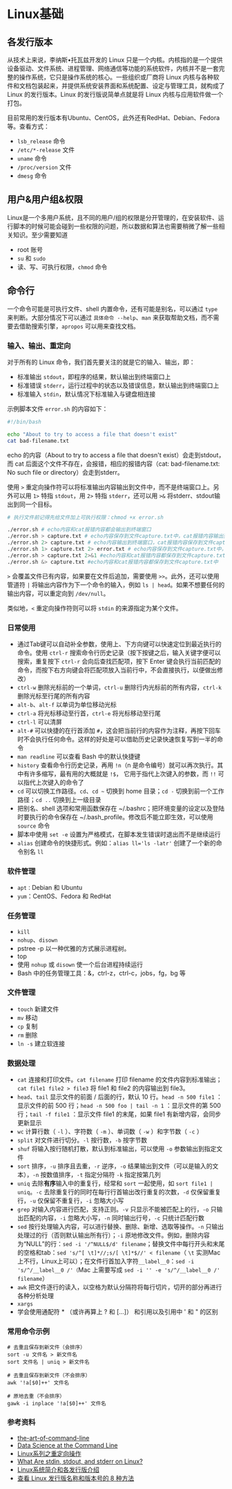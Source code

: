 # Linux基础

## 各发行版本

从技术上来说，李纳斯•托瓦兹开发的 Linux 只是一个内核。内核指的是一个提供设备驱动、文件系统、进程管理、网络通信等功能的系统软件，内核并不是一套完整的操作系统，它只是操作系统的核心。一些组织或厂商将 Linux 内核与各种软件和文档包装起来，并提供系统安装界面和系统配置、设定与管理工具，就构成了 Linux 的发行版本。Linux 的发行版说简单点就是将 Linux 内核与应用软件做一个打包。

目前常用的发行版本有Ubuntu、CentOS，此外还有RedHat、Debian、Fedora等。查看方式：

- `lsb_release` 命令
- `/etc/*-release` 文件
- `uname` 命令
- `/proc/version` 文件
- `dmesg` 命令

## 用户&用户组&权限

Linux是一个多用户系统，且不同的用户/组的权限是分开管理的，在安装软件、运行脚本的时候可能会碰到一些权限的问题，所以数据和算法也需要稍微了解一些相关知识。至少需要知道

- root 账号
- `su` 和 `sudo` 
- 读、写、可执行权限，`chmod` 命令

## 命令行

一个命令可能是可执行文件、shell 内置命令，还有可能是别名，可以通过 `type` 来判断。大部分情况下可以通过 `具体命令 --help`、`man` 来获取帮助文档，而不需要去借助搜索引擎，`apropos` 可以用来查找文档。

### 输入、输出、重定向

对于所有的 Linux 命令，我们首先要关注的就是它的输入、输出，即：

- 标准输出 `stdout`，即程序的结果，默认输出到终端窗口上
- 标准错误 `stderr`，运行过程中的状态以及错误信息，默认输出到终端窗口上
- 标准输入 `stdin`，默认情况下标准输入与键盘相连接

示例脚本文件 `error.sh` 的内容如下：

```sh
#!/bin/bash

echo "About to try to access a file that doesn't exist"
cat bad-filename.txt
```

echo 的内容（About to try to access a file that doesn't exist）会走到stdout，而 cat 后面这个文件不存在，会报错，相应的报错内容（cat: bad-filename.txt: No such file or directory）会走到stderr。

使用 `>` 重定向操作符可以将标准输出内容输出到文件中，而不是终端窗口上。另外可以用 `1>` 特指 `stdout`，用 `2>` 特指 `stderr`，还可以用 `>&` 将stderr、stdout输出到同一个目标。

```sh
# 执行文件前记得先给文件加上可执行权限：chmod +x error.sh

./error.sh # echo内容和cat报错内容都会输出到终端窗口
./error.sh > capture.txt # echo内容保存到文件capture.txt中，cat报错内容输出到终端窗口
./error.sh 2> capture.txt # echo内容输出到终端窗口，cat报错内容保存到文件capture.txt中
./error.sh 1> capture.txt 2> error.txt # echo内容保存到文件capture.txt中，cat报错内容保存到文件error.txt中
./error.sh > capture.txt 2>&1 #echo内容和cat报错内容都保存到文件capture.txt中
./error.sh &> capture.txt #echo内容和cat报错内容都保存到文件capture.txt中
```

`>` 会覆盖文件已有内容，如果要在文件后追加，需要使用 `>>`。此外，还可以使用管道符 `|` 将输出内容作为下一个命令的输入，例如 `ls | head`。如果不想要任何的输出内容，可以重定向到 `/dev/null`。

类似地，`<` 重定向操作符则可以将 `stdin` 的来源指定为某个文件。

### 日常使用

- 通过Tab键可以自动补全参数，使用上、下方向键可以快速定位到最近执行的命令。使用 `ctrl-r` 搜索命令行历史记录（按下按键之后，输入关键字便可以搜索，重复按下 `ctrl-r` 会向后查找匹配项，按下 Enter 键会执行当前匹配的命令，而按下右方向键会将匹配项放入当前行中，不会直接执行，以便做出修改）
- `ctrl-w` 删除光标前的一个单词，`ctrl-u` 删除行内光标前的所有内容，`ctrl-k` 删除光标至行尾的所有内容
- `alt-b`、`alt-f` 以单词为单位移动光标
- `ctrl-a` 将光标移动至行首，`ctrl-e` 将光标移动至行尾
- `ctrl-l` 可以清屏
- `alt-#` 可以快捷的在行首添加 `#`，这会把当前行的内容作为注释，再按下回车时不会执行任何命令。这样的好处是可以借助历史记录快速恢复写到一半的命令
- `man readline` 可以查看 Bash 中的默认快捷键
- `history` 查看命令行历史记录，再用 `!n`（n 是命令编号）就可以再次执行。其中有许多缩写，最有用的大概就是 `!$`， 它用于指代上次键入的参数，而 `!!` 可以指代上次键入的命令了
- `cd` 可以切换工作路径。`cd`、`cd ~` 切换到 home 目录；`cd -` 切换到前一个工作路径；`cd ..` 切换到上一级目录
- 把别名、shell 选项和常用函数保存在 ~/.bashrc；把环境变量的设定以及登陆时要执行的命令保存在 ~/.bash_profile。修改后不能立即生效，可以使用 `source` 命令
- 脚本中使用 `set -e` 设置为严格模式，在脚本发生错误时退出而不是继续运行
- `alias` 创建命令的快捷形式。例如：`alias ll='ls -latr'` 创建了一个新的命令别名 `ll`

### 软件管理

- `apt：`Debian 和 Ubuntu
- `yum`：CentOS、Fedora 和 RedHat

### 任务管理

- `kill`
- `nohup`、`disown`
- pstree -p 以一种优雅的方式展示进程树。
- top
- 使用 `nohup` 或 `disown` 使一个后台进程持续运行
- Bash 中的任务管理工具：&，ctrl-z，ctrl-c，jobs，fg，bg 等

### 文件管理

- `touch` 新建文件
- `mv` 移动
- `cp` 复制
- `rm` 删除
- `ln -s` 建立软连接

### 数据处理

- `cat` 连接和打印文件。`cat filename` 打印 filename 的文件内容到标准输出；`cat file1 file2 > file3` 将 file1 和 file2 的内容输出到 file3。
- `head`、`tail` 显示文件的前面 / 后面的行，默认 10 行。`head -n 500 file1` ：显示文件的前 500 行；`head -n 500 foo | tail -n 1` ：显示文件的第 500 行；`tail -f file1` ：显示文件 file1 的末尾，如果 file1 有新增内容，会同步更新显示
- `wc` 计算行数（ `-l` ）、字符数（ `-m` ）、单词数（ `-w` ）和字节数（ `-c` ）
- `split` 对文件进行切分。`-l` 按行数，`-b` 按字节数
- `shuf` 将输入按行随机打散，默认到标准输出，可以使用 `-o` 参数输出到指定文件
- `sort` 排序，`-u` 排序且去重，`-r` 逆序，`-o` 结果输出到文件（可以是输入的文本），`-n` 按数值排序，`-t` 指定分隔符 `-k` 指定按第几列
- `uniq` 去除**有序**输入中的重复行，经常和 `sort` 一起使用，如 `sort file1 | uniq`。`-c` 去除重复行的同时在每行行首输出改行重复的次数，`-d` 仅保留重复行，`-u` 仅保留不重复行，`-i` 忽略大小写
- `grep` 对输入内容进行匹配，支持正则。`-v` 只显示不能被匹配上的行，`-o` 只输出匹配的内容，`-i` 忽略大小写，`-n` 同时输出行号，`-c` 只统计匹配行数
- `sed` 按行处理输入内容，可以进行替换、删除、新增、选取等操作。`-n` 只输出处理过的行（否则默认输出所有行）；`-i` 原地修改文件。例如，删除内容为“NULL”的行：`sed -i '/^NULL$/d' filename`；替换文件中每行开头和末尾的空格和tab：`sed 's/^[ \t]*//;s/[ \t]*$//' < filename`（ `\t` 实测Mac上不行，Linux上可以）；在文件行首加入字符`__label__0`：`sed -i 's/^/__label__0 /'（`Mac 上需要写成 `sed -i '' -e 's/^/__label__0 /' filename`）
- `awk` 把文件逐行的读入，以空格为默认分隔符将每行切片，切开的部分再进行各种分析处理
- `xargs` 
- 学会使用通配符 * （或许再算上 ? 和 [...]） 和引用以及引用中 ' 和 " 的区别

### 常用命令示例

```shell
# 去重且保存到新文件（会排序）
sort -u 文件名 > 新文件名
sort 文件名 | uniq > 新文件名

# 去重且保存到新文件（不会排序）
awk '!a[$0]++' 文件名

# 原地去重（不会排序）
gawk -i inplace '!a[$0]++' 文件名
```

### 参考资料

- [the-art-of-command-line](https://github.com/jlevy/the-art-of-command-line/blob/master/README-zh.md)
- [Data Science at the Command Line](https://jeroenjanssens.com/dsatcl/)
- [Linux系列之重定向操作](https://www.cnblogs.com/chuckQu/p/16558771.html)
- [What Are stdin, stdout, and stderr on Linux?](https://www.howtogeek.com/435903/what-are-stdin-stdout-and-stderr-on-linux/)
- [Linux系统简介和各发行版介绍](https://developer.aliyun.com/article/1213678)
- [查看 Linux 发行版名称和版本号的 8 种方法](https://linux.cn/article-9586-1.html)

